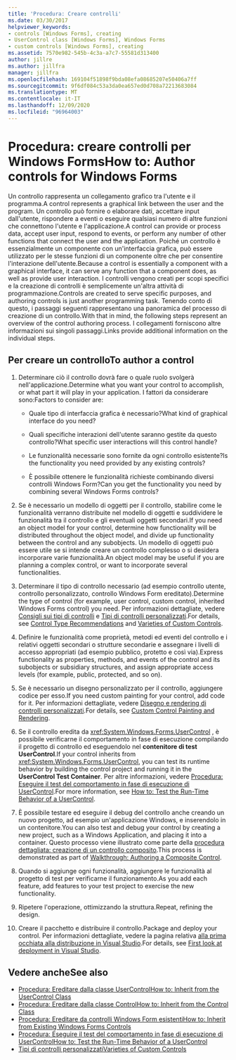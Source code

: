 ```yaml
---
title: 'Procedura: Creare controlli'
ms.date: 03/30/2017
helpviewer_keywords:
- controls [Windows Forms], creating
- UserControl class [Windows Forms], Windows Forms
- custom controls [Windows Forms], creating
ms.assetid: 7570e982-545b-4c3a-a7c7-55581d313400
author: jillre
ms.author: jillfra
manager: jillfra
ms.openlocfilehash: 169104f51898f9bda08efa08685207e50406a7ff
ms.sourcegitcommit: 9f6df084c53a3da0ea657ed0d708a72213683084
ms.translationtype: MT
ms.contentlocale: it-IT
ms.lasthandoff: 12/09/2020
ms.locfileid: "96964003"
---
```

# <a name="how-to-author-controls-for-windows-forms"></a><span data-ttu-id="64f60-102">Procedura: creare controlli per Windows Forms</span><span class="sxs-lookup"><span data-stu-id="64f60-102">How to: Author controls for Windows Forms</span></span>

<span data-ttu-id="64f60-103">Un controllo rappresenta un collegamento grafico tra l'utente e il programma.</span><span class="sxs-lookup"><span data-stu-id="64f60-103">A control represents a graphical link between the user and the program.</span></span> <span data-ttu-id="64f60-104">Un controllo può fornire o elaborare dati, accettare input dall'utente, rispondere a eventi o eseguire qualsiasi numero di altre funzioni che connettono l'utente e l'applicazione.</span><span class="sxs-lookup"><span data-stu-id="64f60-104">A control can provide or process data, accept user input, respond to events, or perform any number of other functions that connect the user and the application.</span></span> <span data-ttu-id="64f60-105">Poiché un controllo è essenzialmente un componente con un'interfaccia grafica, può essere utilizzato per le stesse funzioni di un componente oltre che per consentire l'interazione dell'utente.</span><span class="sxs-lookup"><span data-stu-id="64f60-105">Because a control is essentially a component with a graphical interface, it can serve any function that a component does, as well as provide user interaction.</span></span> <span data-ttu-id="64f60-106">I controlli vengono creati per scopi specifici e la creazione di controlli è semplicemente un'altra attività di programmazione.</span><span class="sxs-lookup"><span data-stu-id="64f60-106">Controls are created to serve specific purposes, and authoring controls is just another programming task.</span></span> <span data-ttu-id="64f60-107">Tenendo conto di questo, i passaggi seguenti rappresentano una panoramica del processo di creazione di un controllo.</span><span class="sxs-lookup"><span data-stu-id="64f60-107">With that in mind, the following steps represent an overview of the control authoring process.</span></span> <span data-ttu-id="64f60-108">I collegamenti forniscono altre informazioni sui singoli passaggi.</span><span class="sxs-lookup"><span data-stu-id="64f60-108">Links provide additional information on the individual steps.</span></span>

## <a name="to-author-a-control"></a><span data-ttu-id="64f60-109">Per creare un controllo</span><span class="sxs-lookup"><span data-stu-id="64f60-109">To author a control</span></span>

1. <span data-ttu-id="64f60-110">Determinare ciò il controllo dovrà fare o quale ruolo svolgerà nell'applicazione.</span><span class="sxs-lookup"><span data-stu-id="64f60-110">Determine what you want your control to accomplish, or what part it will play in your application.</span></span> <span data-ttu-id="64f60-111">I fattori da considerare sono:</span><span class="sxs-lookup"><span data-stu-id="64f60-111">Factors to consider are:</span></span>

    - <span data-ttu-id="64f60-112">Quale tipo di interfaccia grafica è necessario?</span><span class="sxs-lookup"><span data-stu-id="64f60-112">What kind of graphical interface do you need?</span></span>

    - <span data-ttu-id="64f60-113">Quali specifiche interazioni dell'utente saranno gestite da questo controllo?</span><span class="sxs-lookup"><span data-stu-id="64f60-113">What specific user interactions will this control handle?</span></span>

    - <span data-ttu-id="64f60-114">Le funzionalità necessarie sono fornite da ogni controllo esistente?</span><span class="sxs-lookup"><span data-stu-id="64f60-114">Is the functionality you need provided by any existing controls?</span></span>

    - <span data-ttu-id="64f60-115">È possibile ottenere le funzionalità richieste combinando diversi controlli Windows Form?</span><span class="sxs-lookup"><span data-stu-id="64f60-115">Can you get the functionality you need by combining several Windows Forms controls?</span></span>

2. <span data-ttu-id="64f60-116">Se è necessario un modello di oggetti per il controllo, stabilire come le funzionalità verranno distribuite nel modello di oggetti e suddividere le funzionalità tra il controllo e gli eventuali oggetti secondari.</span><span class="sxs-lookup"><span data-stu-id="64f60-116">If you need an object model for your control, determine how functionality will be distributed throughout the object model, and divide up functionality between the control and any subobjects.</span></span> <span data-ttu-id="64f60-117">Un modello di oggetti può essere utile se si intende creare un controllo complesso o si desidera incorporare varie funzionalità.</span><span class="sxs-lookup"><span data-stu-id="64f60-117">An object model may be useful if you are planning a complex control, or want to incorporate several functionalities.</span></span>

3. <span data-ttu-id="64f60-118">Determinare il tipo di controllo necessario (ad esempio controllo utente, controllo personalizzato, controllo Windows Form ereditato).</span><span class="sxs-lookup"><span data-stu-id="64f60-118">Determine the type of control (for example, user control, custom control, inherited Windows Forms control) you need.</span></span> <span data-ttu-id="64f60-119">Per informazioni dettagliate, vedere [Consigli sui tipi di controlli](control-type-recommendations.md) e [Tipi di controlli personalizzati](varieties-of-custom-controls.md).</span><span class="sxs-lookup"><span data-stu-id="64f60-119">For details, see [Control Type Recommendations](control-type-recommendations.md) and [Varieties of Custom Controls](varieties-of-custom-controls.md).</span></span>

4. <span data-ttu-id="64f60-120">Definire le funzionalità come proprietà, metodi ed eventi del controllo e i relativi oggetti secondari o strutture secondarie e assegnare i livelli di accesso appropriati (ad esempio pubblico, protetto e così via).</span><span class="sxs-lookup"><span data-stu-id="64f60-120">Express functionality as properties, methods, and events of the control and its subobjects or subsidiary structures, and assign appropriate access levels (for example, public, protected, and so on).</span></span>

5. <span data-ttu-id="64f60-121">Se è necessario un disegno personalizzato per il controllo, aggiungere codice per esso.</span><span class="sxs-lookup"><span data-stu-id="64f60-121">If you need custom painting for your control, add code for it.</span></span> <span data-ttu-id="64f60-122">Per informazioni dettagliate, vedere [Disegno e rendering di controlli personalizzati](custom-control-painting-and-rendering.md).</span><span class="sxs-lookup"><span data-stu-id="64f60-122">For details, see [Custom Control Painting and Rendering](custom-control-painting-and-rendering.md).</span></span>

6. <span data-ttu-id="64f60-123">Se il controllo eredita da <xref:System.Windows.Forms.UserControl> , è possibile verificarne il comportamento in fase di esecuzione compilando il progetto di controllo ed eseguendolo nel **contenitore di test UserControl**.</span><span class="sxs-lookup"><span data-stu-id="64f60-123">If your control inherits from <xref:System.Windows.Forms.UserControl>, you can test its runtime behavior by building the control project and running it in the **UserControl Test Container**.</span></span> <span data-ttu-id="64f60-124">Per altre informazioni, vedere [Procedura: Eseguire il test del comportamento in fase di esecuzione di UserControl](how-to-test-the-run-time-behavior-of-a-usercontrol.md).</span><span class="sxs-lookup"><span data-stu-id="64f60-124">For more information, see [How to: Test the Run-Time Behavior of a UserControl](how-to-test-the-run-time-behavior-of-a-usercontrol.md).</span></span>

7. <span data-ttu-id="64f60-125">È possibile testare ed eseguire il debug del controllo anche creando un nuovo progetto, ad esempio un'applicazione Windows, e inserendolo in un contenitore.</span><span class="sxs-lookup"><span data-stu-id="64f60-125">You can also test and debug your control by creating a new project, such as a Windows Application, and placing it into a container.</span></span> <span data-ttu-id="64f60-126">Questo processo viene illustrato come parte della [procedura dettagliata: creazione di un controllo composito](walkthrough-authoring-a-composite-control-with-visual-csharp.md).</span><span class="sxs-lookup"><span data-stu-id="64f60-126">This process is demonstrated as part of [Walkthrough: Authoring a Composite Control](walkthrough-authoring-a-composite-control-with-visual-csharp.md).</span></span>

8. <span data-ttu-id="64f60-127">Quando si aggiunge ogni funzionalità, aggiungere le funzionalità al progetto di test per verificarne il funzionamento.</span><span class="sxs-lookup"><span data-stu-id="64f60-127">As you add each feature, add features to your test project to exercise the new functionality.</span></span>

9. <span data-ttu-id="64f60-128">Ripetere l'operazione, ottimizzando la struttura.</span><span class="sxs-lookup"><span data-stu-id="64f60-128">Repeat, refining the design.</span></span>

10. <span data-ttu-id="64f60-129">Creare il pacchetto e distribuire il controllo.</span><span class="sxs-lookup"><span data-stu-id="64f60-129">Package and deploy your control.</span></span> <span data-ttu-id="64f60-130">Per informazioni dettagliate, vedere la pagina relativa [alla prima occhiata alla distribuzione in Visual Studio](/visualstudio/deployment/deploying-applications-services-and-components).</span><span class="sxs-lookup"><span data-stu-id="64f60-130">For details, see [First look at deployment in Visual Studio](/visualstudio/deployment/deploying-applications-services-and-components).</span></span>

## <a name="see-also"></a><span data-ttu-id="64f60-131">Vedere anche</span><span class="sxs-lookup"><span data-stu-id="64f60-131">See also</span></span>

- [<span data-ttu-id="64f60-132">Procedura: Ereditare dalla classe UserControl</span><span class="sxs-lookup"><span data-stu-id="64f60-132">How to: Inherit from the UserControl Class</span></span>](how-to-inherit-from-the-usercontrol-class.md)
- [<span data-ttu-id="64f60-133">Procedura: Ereditare dalla classe Control</span><span class="sxs-lookup"><span data-stu-id="64f60-133">How to: Inherit from the Control Class</span></span>](how-to-inherit-from-the-control-class.md)
- [<span data-ttu-id="64f60-134">Procedura: Ereditare da controlli Windows Form esistenti</span><span class="sxs-lookup"><span data-stu-id="64f60-134">How to: Inherit from Existing Windows Forms Controls</span></span>](how-to-inherit-from-existing-windows-forms-controls.md)
- [<span data-ttu-id="64f60-135">Procedura: Eseguire il test del comportamento in fase di esecuzione di UserControl</span><span class="sxs-lookup"><span data-stu-id="64f60-135">How to: Test the Run-Time Behavior of a UserControl</span></span>](how-to-test-the-run-time-behavior-of-a-usercontrol.md)
- [<span data-ttu-id="64f60-136">Tipi di controlli personalizzati</span><span class="sxs-lookup"><span data-stu-id="64f60-136">Varieties of Custom Controls</span></span>](varieties-of-custom-controls.md)
